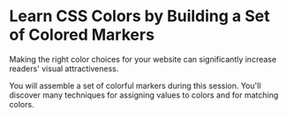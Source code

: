 # Learn CSS Colors by Building a Set of Colored Markers

Making the right color choices for your website can significantly increase readers' visual attractiveness.

You will assemble a set of colorful markers during this session. You'll discover many techniques for assigning values to colors and for matching colors.

